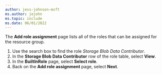 ```yaml
---
author: jess-johnson-msft
ms.author: jejohn
ms.topic: include
ms.date: 06/01/2022
---
```


The **Add role assignment** page lists all of the roles that can be assigned for the resource group.

1. Use the search box to find the role *Storage Blob Data Contributor*.
1. In the **Storage Blob Data Contributor** row of the role table, select **View**.
1. In the **BuiltInRole** page, select **Select role**.
1. Back on the **Add role assignment** page, select **Next**.